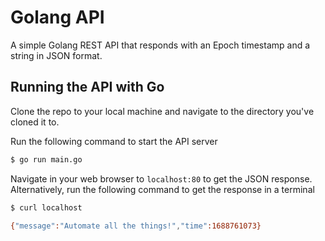 # Golang API 
A simple Golang REST API that responds with an Epoch timestamp and a string in JSON format.

## Running the API with Go

Clone the repo to your local machine and navigate to the directory you've cloned it to.

Run the following command to start the API server 
```bash
$ go run main.go
``` 

Navigate in your web browser to `localhost:80` to get the JSON response. Alternatively, run the following command to get the response in a terminal

```bash
$ curl localhost                  

{"message":"Automate all the things!","time":1688761073}
```
